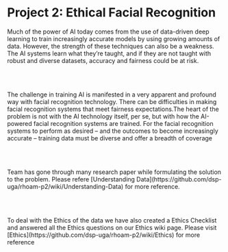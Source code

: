 # Project 2: Ethical Facial Recognition
<p>Much of the power of AI today comes from the use of data-driven deep learning to train increasingly accurate models by using growing amounts of data. However, the strength of these techniques can also be a weakness. The AI systems learn what they’re taught, and if they are not taught with robust and diverse datasets, accuracy and fairness could be at risk.</p><br><br>
<p>The challenge in training AI is manifested in a very apparent and profound way with facial recognition technology. There can be difficulties in making facial recognition systems that meet fairness expectations.The heart of the problem is not with the AI technology itself, per se, but with how the AI-powered facial recognition systems are trained. For the facial recognition systems to perform as desired – and the outcomes to become increasingly accurate –  training data must be diverse and offer a breadth of coverage</p>
<br><br>
<p>Team has gone through many research paper while formulating the solution to the problem. Please refere [Understanding Data](https://github.com/dsp-uga/rhoam-p2/wiki/Understanding-Data) for more reference.</p><br><br>

<p> To deal with the Ethics of the data we have also created a Ethics Checklist and answered all the Ethics questions on our Ethics wiki page. Please visit
  [Ethics](https://github.com/dsp-uga/rhoam-p2/wiki/Ethics) for more reference</p>
